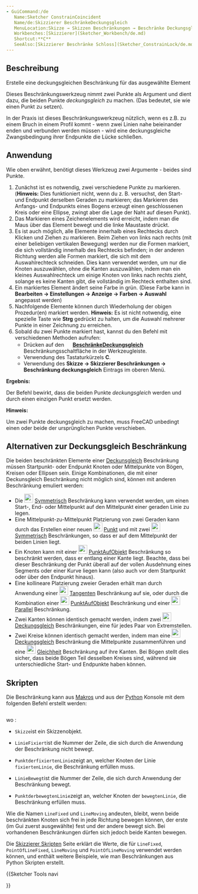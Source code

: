 ```yaml
---
- GuiCommand:/de
   Name:Sketcher ConstrainCoincident
   Name/de:Skizzierer BeschränkeDeckungsgleich
   MenuLocation:Skizze → Skizzen Beschränkungen → Beschränke Deckungsgleich
   Workbenches:[Skizzierer](Sketcher_Workbench/de.md)
   Shortcut:**C**
   SeeAlso:[Skizzierer Beschränke Schloss](Sketcher_ConstrainLock/de.md), [Skizzierer Beschränke Punkt auf Objekt](Sketcher_ConstrainPointOnObject/de.md)
---
```


## Beschreibung

Erstelle eine deckungsgleichen Beschränkung für das ausgewählte Element

Dieses Beschränkungswerkzeug nimmt zwei Punkte als Argument und dient dazu, die beiden Punkte *deckungsgleich* zu machen. (Das bedeutet, sie wie einen Punkt zu setzen).

In der Praxis ist dieses Beschränkungswerkzeug nützlich, wenn es z.B. zu einem Bruch in einem Profil kommt - wenn zwei Linien nahe beieinander enden und verbunden werden müssen - wird eine deckungsgleiche Zwangsbedingung ihrer Endpunkte die Lücke schließen.

## Anwendung

Wie oben erwähnt, benötigt dieses Werkzeug zwei Argumente - beides sind Punkte.

1.  Zunächst ist es notwendig, zwei verschiedene Punkte zu markieren. (**Hinweis:** Dies funktioniert nicht, wenn du z. B. versuchst, den Start- und Endpunkt derselben Geraden zu markieren; das Markieren des Anfangs- und Endpunkts eines Bogens erzeugt einen geschlossenen Kreis oder eine Ellipse, zwingt aber die Lage der Naht auf diesen Punkt).
2.  Das Markieren eines Zeichenelements wird erreicht, indem man die Maus über das Element bewegt und die linke Maustaste drückt.
3.  Es ist auch möglich, alle Elemente innerhalb eines Rechtecks durch Klicken und Ziehen zu markieren. Beim Ziehen von links nach rechts (mit einer beliebigen vertikalen Bewegung) werden nur die Formen markiert, die sich vollständig innerhalb des Rechtecks befinden; in der anderen Richtung werden alle Formen markiert, die sich mit dem Auswahlrechteck schneiden. Dies kann verwendet werden, um nur die Knoten auszuwählen, ohne die Kanten auszuwählen, indem man ein kleines Auswahlrechteck um einige Knoten von links nach rechts zieht, solange es keine Kanten gibt, die vollständig im Rechteck enthalten sind.
4.  Ein markiertes Element ändert seine Farbe in grün. (Diese Farbe kann in **Bearbeiten → Einstellungen → Anzeige → Farben → Auswahl** angepasst werden)
5.  Nachfolgende Elemente können durch Wiederholung der obigen Prozedur(en) markiert werden. **Hinweis:** Es ist nicht notwendig, eine spezielle Taste wie **Strg** gedrückt zu halten, um die Auswahl mehrerer Punkte in einer Zeichnung zu erreichen.
6.  Sobald du zwei Punkte markiert hast, kannst du den Befehl mit verschiedenen Methoden aufrufen:
    -   Drücken auf den **<img src=images/Sketcher_ConstrainCoincident.svg style="width:16px"> [BeschränkeDeckungsgleich](Sketcher_ConstrainCoincident/de.md)** Beschränkungsschaltfläche in der Werkzeugleiste.
    -   Verwendung des Tastaturkürzels **C**.
    -   Verwendung des **Skizze → Skizzierer Beschränkungen → Beschränkung deckungsgleich** Eintrags im oberen Menü.


**Ergebnis:**

Der Befehl bewirkt, dass die beiden Punkte *deckungsgleich* werden und durch einen einzigen Punkt ersetzt werden.


**Hinweis:**

Um zwei Punkte deckungsgleich zu machen, muss FreeCAD unbedingt einen oder beide der ursprünglichen Punkte verschieben.

## Alternativen zur Deckungsgleich Beschränkung 

Die beiden beschränkten Elemente einer [Deckunsgleich](Sketcher_ConstrainCoincident/de.md) Beschränkung müssen Startpunkt- oder Endpunkt Knoten oder Mittelpunkte von Bögen, Kreisen oder Ellipsen sein. Einige Kombinationen, die mit einer Deckunsgleich Beschränkung nicht möglich sind, können mit anderen Beschränkung emuliert werden:

-   Die <img alt="" src=images/Sketcher_ConstrainSymmetric.svg  style="width:24px;"> [Symmetrisch](Sketcher_ConstrainSymmetric/de.md) Beschränkung kann verwendet werden, um einen Start-, End- oder Mittelpunkt auf den Mittelpunkt einer geraden Linie zu legen.
-   Eine Mittelpunkt-zu-Mittelpunkt Platzierung von zwei Geraden kann durch das Erstellen einer neuen <img alt="" src=images/Sketcher_CreatePoint.svg  style="width:24px;"> [Punkt](Sketcher_CreatePoint/de.md) und mit zwei <img alt="" src=images/Sketcher_ConstrainSymmetric.svg  style="width:24px;"> [Symmetrisch](Sketcher_ConstrainSymmetric/de.md) Beschränkungen, so dass er auf dem Mittelpunkt der beiden Linien liegt.
-   Ein Knoten kann mit einer <img alt="" src=images/Sketcher_ConstrainPointOnObject.svg  style="width:24px;"> [PunktAufObjekt](Sketcher_ConstrainPointOnObject/de.md) Beschränkung so beschränkt werden, dass er entlang einer Kante liegt. Beachte, dass bei dieser Beschränkung der Punkt überall auf der vollen Ausdehnung eines Segments oder einer Kurve liegen kann (also auch vor dem Startpunkt oder über den Endpunkt hinaus).
-   Eine kollineare Platzierung zweier Geraden erhält man durch Anwendung einer <img alt="" src=images/Sketcher_ConstrainTangent.svg  style="width:24px;"> [Tangenten](Sketcher_ConstrainTangent/de.md) Beschränkung auf sie, oder durch die Kombination einer <img alt="" src=images/Sketcher_ConstrainPointOnObject.svg  style="width:24px;"> [PunktAufObjekt](Sketcher_ConstrainPointOnObject/de.md) Beschränkung und einer <img alt="" src=images/Sketcher_ConstrainParallel.svg  style="width:24px;"> [Parallel](Sketcher_ConstrainParallel/de.md) Beschränkung.
-   Zwei Kanten können identisch gemacht werden, indem zwei <img alt="" src=images/Sketcher_ConstrainCoincident.svg  style="width:24px;"> [Deckungsgleich](Sketcher_ConstrainCoincident/de.md) Beschränkungen, eine für jedes Paar von Extremstellen.
-   Zwei Kreise können identisch gemacht werden, indem man eine <img alt="" src=images/Sketcher_ConstrainCoincident.svg  style="width:24px;"> [Deckungsgleich](Sketcher_ConstrainCoincident/de.md) Beschränkung die Mittelpunkte zusammenführen und eine <img alt="" src=images/Sketcher_ConstrainEqual.svg  style="width:24px;"> [Gleichheit](Sketcher_ConstrainEqual/de.md) Beschränkung auf ihre Kanten. Bei Bögen stellt dies sicher, dass beide Bögen Teil desselben Kreises sind, während sie unterschiedliche Start- und Endpunkte haben können.

## Skripten

Die Beschränkung kann aus [Makros](Macros/de.md) und aus der [Python](Python/de.md) Konsole mit dem folgenden Befehl erstellt werden:


```pythonSketch.addConstraint(Sketcher.Constraint('Coincident',LineFixed,PointOfLineFixed,LineMoving,PointOfLineMoving)) 
```

wo :

-    `Skizze`ist ein Skizzenobjekt.

-    `LinieFixiert`ist die Nummer der Zeile, die sich durch die Anwendung der Beschränkung nicht bewegt.

-    `PunktderfixiertenLinie`zeigt an, welcher Knoten der Linie `fixiertenLinie`, die Beschränkung erfüllen muss.

-    `LinieBewegt`ist die Nummer der Zeile, die sich durch Anwendung der Beschränkung bewegt.

-    `PunktderbewegtenLinie`zeigt an, welcher Knoten der `bewegtenLinie`, die Beschränkung erfüllen muss.

Wie die Namen `LineFixed` und `LineMoving` andeuten, bleibt, wenn beide beschränkten Knoten sich frei in jede Richtung bewegen können, der erste (im Gui zuerst ausgewählte) fest und der andere bewegt sich. Bei vorhandenen Beschränkungen dürfen sich jedoch beide Kanten bewegen.

Die [Skizzierer Skripten](Sketcher_scripting/de.md) Seite erklärt die Werte, die für `LineFixed`, `PointOfLineFixed`, `LineMoving` und `PointOfLineMoving` verwendet werden können, und enthält weitere Beispiele, wie man Beschränkungen aus Python Skripten erstellt.





{{Sketcher Tools navi

}}  
